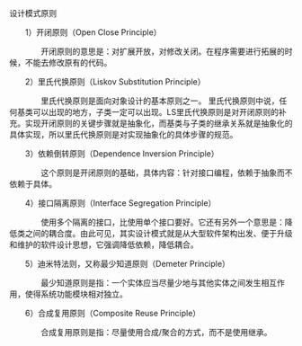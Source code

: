 设计模式原则

　　1）开闭原则（Open Close Principle）

　　　　开闭原则的意思是：对扩展开放，对修改关闭。在程序需要进行拓展的时候，不能去修改原有的代码。

　　2）里氏代换原则（Liskov Substitution Principle）

　　　　里氏代换原则是面向对象设计的基本原则之一。 里氏代换原则中说，任何基类可以出现的地方，子类一定可以出现。LS里氏代换原则是对开闭原则的补充。实现开闭原则的关键步骤就是抽象化，而基类与子类的继承关系就是抽象化的具体实现，所以里氏代换原则是对实现抽象化的具体步骤的规范。

　　3）依赖倒转原则（Dependence Inversion Principle）

　　　　这个原则是开闭原则的基础，具体内容：针对接口编程，依赖于抽象而不依赖于具体。

　　4）接口隔离原则（Interface Segregation Principle）

　　　　使用多个隔离的接口，比使用单个接口要好。它还有另外一个意思是：降低类之间的耦合度。由此可见，其实设计模式就是从大型软件架构出发、便于升级和维护的软件设计思想，它强调降低依赖，降低耦合。

　　5）迪米特法则，又称最少知道原则（Demeter Principle）

　　　　最少知道原则是指：一个实体应当尽量少地与其他实体之间发生相互作用，使得系统功能模块相对独立。

　　6）合成复用原则（Composite Reuse Principle）

　　　　合成复用原则是指：尽量使用合成/聚合的方式，而不是使用继承。